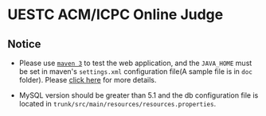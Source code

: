 # UESTC ACM/ICPC Online Judge

## Notice
- Please use [`maven 3`](http://maven.apache.org/) to test the web application, and the `JAVA_HOME` must be set in maven's `settings.xml` configuration file(A sample file is in `doc` folder). Please [click here](http://maven.apache.org/plugins/maven-compiler-plugin/examples/compile-using-different-jdk.html) for more details.

- MySQL version should be greater than 5.1 and the db configuration file is located in `trunk/src/main/resources/resources.properties`.

